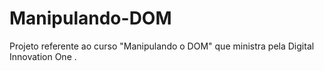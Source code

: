 # Manipulando-DOM
 Projeto referente ao curso "Manipulando o DOM" que ministra pela Digital Innovation One .
